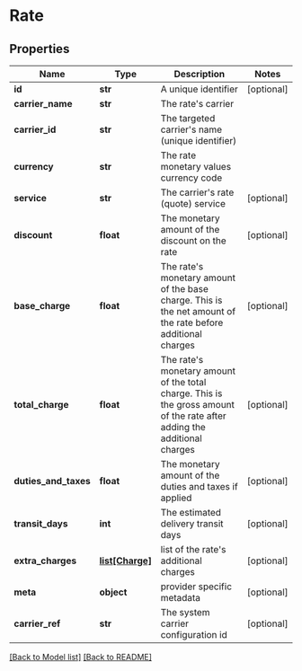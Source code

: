 # Rate

## Properties
Name | Type | Description | Notes
------------ | ------------- | ------------- | -------------
**id** | **str** | A unique identifier | [optional] 
**carrier_name** | **str** | The rate&#x27;s carrier | 
**carrier_id** | **str** | The targeted carrier&#x27;s name (unique identifier) | 
**currency** | **str** | The rate monetary values currency code | 
**service** | **str** | The carrier&#x27;s rate (quote) service | [optional] 
**discount** | **float** | The monetary amount of the discount on the rate | [optional] 
**base_charge** | **float** |  The rate&#x27;s monetary amount of the base charge. This is the net amount of the rate before additional charges  | [optional] 
**total_charge** | **float** |  The rate&#x27;s monetary amount of the total charge. This is the gross amount of the rate after adding the additional charges  | [optional] 
**duties_and_taxes** | **float** | The monetary amount of the duties and taxes if applied | [optional] 
**transit_days** | **int** | The estimated delivery transit days | [optional] 
**extra_charges** | [**list[Charge]**](Charge.md) | list of the rate&#x27;s additional charges | [optional] 
**meta** | **object** | provider specific metadata | [optional] 
**carrier_ref** | **str** | The system carrier configuration id | [optional] 

[[Back to Model list]](../README.md#documentation-for-models) [[Back to README]](../README.md)

